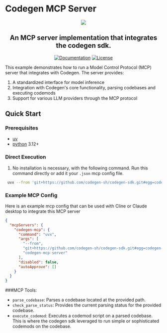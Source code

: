 # Codegen MCP Server

<p align="center">
  <a href="https://docs.codegen.com">
    <img src="https://i.imgur.com/6RF9W0z.jpeg" />
  </a>
</p>

<h2 align="center">
  An MCP server implementation that integrates the codegen sdk.

</h2>

<div align="center">

[![Documentation](https://img.shields.io/badge/Docs-docs.codegen.com-purple?style=flat-square)](https://docs.codegen.com)
[![License](https://img.shields.io/badge/Code%20License-Apache%202.0-gray?&color=gray)](https://github.com/codegen-sh/codegen-sdk/tree/develop?tab=Apache-2.0-1-ov-file)

</div>

This example demonstrates how to run a Model Control Protocol (MCP) server that integrates with Codegen. The server provides:

1. A standardized interface for model inference
1. Integration with Codegen's core functionality, parsing codebases and executing codemods
1. Support for various LLM providers through the MCP protocol

## Quick Start

### Prerequisites

- [uv](https://docs.astral.sh/uv/getting-started/installation/)
- [python](https://www.python.org/downloads/) 3.12+

### Direct Execution

1. No installation is necessary, with the following command. Run this command directly or add it your `.json` mcp config file.

```bash
 uvx --from 'git+https://github.com/codegen-sh/codegen-sdk.git#egg=codegen-mcp-server&subdirectory=codegen-examples/examples/codegen-mcp-server' codegen-mcp-server
```

### Example MCP Config

Here is an example mcp config that can be used with Cline or Claude desktop to integrate this MCP server

```json
{
  "mcpServers": {
    "codegen-mcp": {
      "command": "uvx",
      "args": [
        "--from",
        "git+https://github.com/codegen-sh/codegen-sdk.git#egg=codegen-mcp-server&subdirectory=codegen-examples/examples/codegen-mcp-server",
        "codegen-mcp-server"
      ],
      "disabled": false,
      "autoApprove": []
    }
  }
}
```

###MCP Tools:

- `parse_codebase`: Parses a codebase located at the provided path.
- `check_parse_status`: Provides the current parsing status for the provided codebase.
- `execute_codemod`: Executes a codemod script on a parsed codebase. This is where the codegen sdk leveraged to run simple or sophisticated codemods on the codebase.
